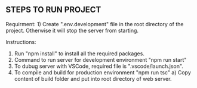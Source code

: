 STEPS TO RUN PROJECT
---------------------

Requirment:
    1) Create ".env.development" file in the root directory of the project. Otherwise it will stop the server from starting.

Instructions:
1) Run "npm install" to install all the required packages.
2) Command to run server for development environment
    "npm run start"
3) To dubug server with VSCode, required file is ".vscode/launch.json".
4) To compile and build for production environment
    "npm run tsc"
    a) Copy content of build folder and put into root directory of web server.